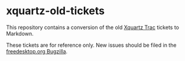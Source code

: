 # xquartz-old-tickets

This repository contains a conversion of the old [Xquartz Trac](https://xquartz.macosforge.org/trac/) tickets to Markdown.

These tickets are for reference only. New issues should be filed in the [freedesktop.org Bugzilla](https://bugs.freedesktop.org/enter_bug.cgi?product=XQuartz&component=New%20Bugs).

